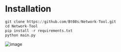 # Installation
```python
git clone https://github.com/Bt08s/Network-Tool.git
cd Network-Tool
pip install -r requirements.txt
python main.py
```

![image](https://github.com/Bt08s/Network-Tool/assets/68190921/d26dd242-7d4f-4c87-be4e-c38a36a5228c)

